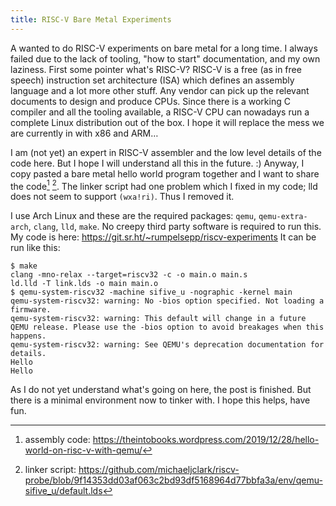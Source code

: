 ```yaml
---
title: RISC-V Bare Metal Experiments
---
```


A wanted to do RISC-V experiments on bare metal for a long time.
I always failed due to the lack of tooling, "how to start" documentation, and my own laziness.
First some pointer what's RISC-V?
RISC-V is a free (as in free speech) instruction set architecture (ISA) which defines an assembly language and a lot more other stuff.
Any vendor can pick up the relevant documents to design and produce CPUs.
Since there is a working C compiler and all the tooling available, a RISC-V CPU can nowadays run a complete Linux distribution out of the box.
I hope it will replace the mess we are currently in with x86 and ARM…

I am (not yet) an expert in RISC-V assembler and the low level details of the code here.
But I hope I will understand all this in the future. :)
Anyway, I copy pasted a bare metal hello world program together and I want to share the code[^1] [^2].
The linker script had one problem which I fixed in my code; lld does not seem to support `(wxa!ri)`.
Thus I removed it.

[^1]: assembly code: https://theintobooks.wordpress.com/2019/12/28/hello-world-on-risc-v-with-qemu/
[^2]: linker script: https://github.com/michaeljclark/riscv-probe/blob/9f14353dd03af063c2bd93df5168964d77bbfa3a/env/qemu-sifive_u/default.lds

I use Arch Linux and these are the required packages: `qemu`, `qemu-extra-arch`, `clang`, `lld`, `make`.
No creepy third party software is required to run this.
My code is here: https://git.sr.ht/~rumpelsepp/riscv-experiments
It can be run like this:

```
$ make
clang -mno-relax --target=riscv32 -c -o main.o main.s
ld.lld -T link.lds -o main main.o
$ qemu-system-riscv32 -machine sifive_u -nographic -kernel main
qemu-system-riscv32: warning: No -bios option specified. Not loading a firmware.
qemu-system-riscv32: warning: This default will change in a future QEMU release. Please use the -bios option to avoid breakages when this happens.
qemu-system-riscv32: warning: See QEMU's deprecation documentation for details.
Hello
Hello
```

As I do not yet understand what's going on here, the post is finished.
But there is a minimal environment now to tinker with.
I hope this helps, have fun.
